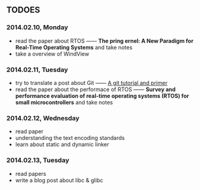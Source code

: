 ## TODOES

### 2014.02.10, Monday

* read the paper about RTOS —— **The pring ernel: A New Paradigm for Real-Time Operating Systems** and take notes
* take a overview of WindView


### 2014.02.11, Tuesday

* try to translate a post about Git —— [A git tutorial and primer](http://www.danielmiessler.com/study/git/)
* read the paper about the performace of RTOS —— **Survey and performance evaluation of real-time operating systems (RTOS) for small microcontrollers** and take notes


### 2014.02.12, Wednesday

* read paper
* understanding the text encoding standards
* learn about static and dynamic linker


### 2014.02.13, Tuesday

* read papers
* write a blog post about libc & glibc

